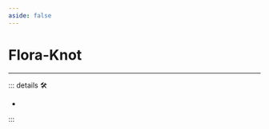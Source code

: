 ```yaml
---
aside: false
---
```

# Flora-Knot

---

<!-- =================================================== -->
<!-- =================================================== -->
<!-- =================================================== -->
<!-- =================================================== -->
<!-- =================================================== -->
::: details 🛠

-

:::
